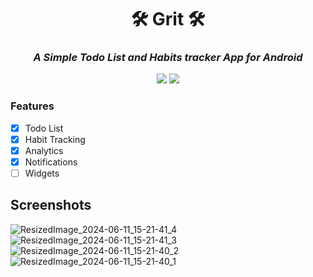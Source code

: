 <div align="center">  
  
<h1>🛠️ Grit 🛠️</h1>
<h3><i>A Simple Todo List and Habits tracker App for Android</i></h3>

</div>

<div align="center"> 
  
![](https://img.shields.io/github/last-commit/shub39/Grit?&style=for-the-badge&color=FFB1C8&logoColor=D9E0EE&labelColor=292324)
![](https://img.shields.io/github/repo-size/shub39/Grit?color=CAC992&label=SIZE&logo=googledrive&style=for-the-badge&logoColor=D9E0EE&labelColor=292324)


</div>

### Features
- [x] Todo List
- [x] Habit Tracking
- [x] Analytics
- [x] Notifications
- [ ] Widgets

## Screenshots

![ResizedImage_2024-06-11_15-21-41_4](https://github.com/shub39/Grit/assets/143277026/075e98e4-9d13-4216-a653-233002a83269)
![ResizedImage_2024-06-11_15-21-41_3](https://github.com/shub39/Grit/assets/143277026/d6335283-1c66-4478-afcb-fe2823b26d51)
![ResizedImage_2024-06-11_15-21-40_2](https://github.com/shub39/Grit/assets/143277026/13350b5b-3489-4ee2-aa00-5e43cbabd123)
![ResizedImage_2024-06-11_15-21-40_1](https://github.com/shub39/Grit/assets/143277026/9693c1e2-b88c-4b9c-96fc-f43deba22fb7)


